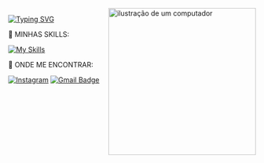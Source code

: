 <img src="https://raw.githubusercontent.com/MicaelliMedeiros/micaellimedeiros/master/image/computer-illustration.png" alt="ilustração de um computador" min-width="300px" max-width="300px" width="300px" align="right" z-index="-9999">

<div align="left" z-index="1">

[![Typing SVG](https://readme-typing-svg.demolab.com?font=Fira+Code&pause=1000&color=6495ED&random=false&width=435&lines=Programador+Full-Stack)](https://git.io/typing-svg)
<p>🚀 MINHAS SKILLS:</p>

[![My Skills](https://skillicons.dev/icons?i=git,github,vscode,python,html,css,js,&theme=light)](https://skillicons.dev)


<p>👀 ONDE ME ENCONTRAR:</p>

[![Instagram](https://img.shields.io/badge/-Instagram-coral?style=flat-square&logo=Instagram&logoColor=white&link=https://www.instagram.com/eu_miguell_01/)](https://www.instagram.com/eu_miguell_01/)
[![Gmail Badge](https://img.shields.io/badge/-Gmail-006bed?style=flat-square&logo=Gmail&logoColor=white&link=mailto:migueltsilvia@gmail.com)](migueltsilvia)

</div>
